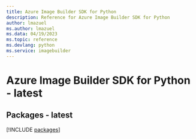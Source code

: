 ```yaml
---
title: Azure Image Builder SDK for Python
description: Reference for Azure Image Builder SDK for Python
author: lmazuel
ms.author: lmazuel
ms.data: 04/19/2023
ms.topic: reference
ms.devlang: python
ms.service: imagebuilder
---
```

# Azure Image Builder SDK for Python - latest
## Packages - latest
[!INCLUDE [packages](image-builder-index.md)]